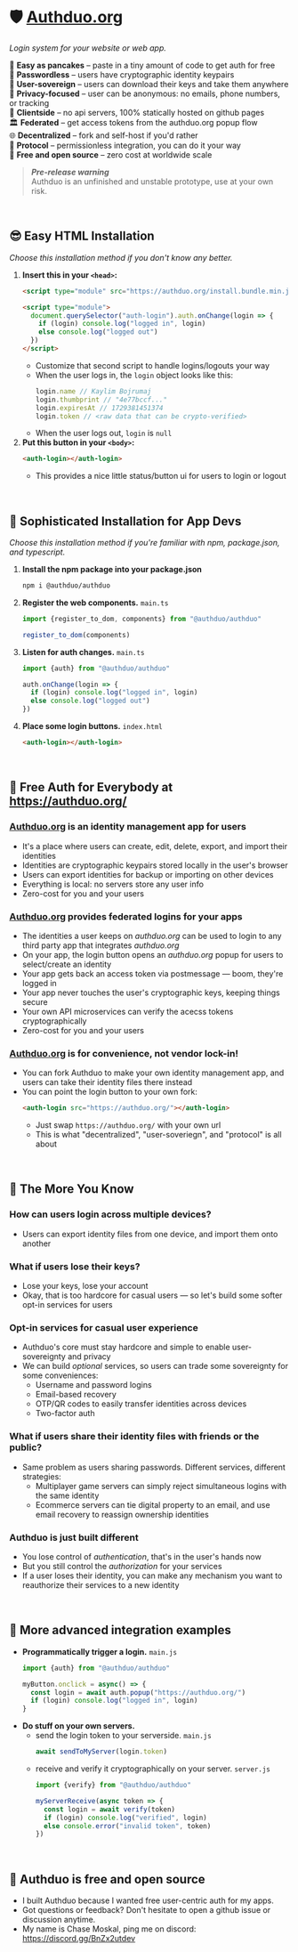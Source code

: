 
# 🛡️ [Authduo.org](https://authduo.org/)

*Login system for your website or web app.*

🥞 **Easy as pancakes** – paste in a tiny amount of code to get auth for free  
🔑 **Passwordless** – users have cryptographic identity keypairs  
🦸 **User-sovereign** – users can download their keys and take them anywhere  
🥷 **Privacy-focused** – user can be anonymous: no emails, phone numbers, or tracking  
📱 **Clientside** – no api servers, 100% statically hosted on github pages  
🏛️ **Federated** – get access tokens from the authduo.org popup flow  
🌐 **Decentralized** – fork and self-host if you'd rather  
📜 **Protocol** – permissionless integration, you can do it your way  
💖 **Free and open source** – zero cost at worldwide scale  

> ***Pre-release warning***  
> Authduo is an unfinished and unstable prototype, use at your own risk.  

<br/>

## 😎 Easy HTML Installation

*Choose this installation method if you don't know any better.*

1. **Insert this in your `<head>`:**
    ```html
    <script type="module" src="https://authduo.org/install.bundle.min.js"></script>

    <script type="module">
      document.querySelector("auth-login").auth.onChange(login => {
        if (login) console.log("logged in", login)
        else console.log("logged out")
      })
    </script>
    ```
    - Customize that second script to handle logins/logouts your way
    - When the user logs in, the `login` object looks like this:
      ```js
      login.name // Kaylim Bojrumaj
      login.thumbprint // "4e77bccf..."
      login.expiresAt // 1729381451374
      login.token // <raw data that can be crypto-verified>
      ```
    - When the user logs out, `login` is `null`
1. **Put this button in your `<body>`:**
    ```html
    <auth-login></auth-login>
    ```
    - This provides a nice little status/button ui for users to login or logout

<br/>

## 🧐 Sophisticated Installation for App Devs

*Choose this installation method if you're familiar with npm, package.json, and typescript.*

1. **Install the npm package into your package.json**
    ```sh
    npm i @authduo/authduo
    ```
1. **Register the web components.** `main.ts`
    ```ts
    import {register_to_dom, components} from "@authduo/authduo"

    register_to_dom(components)
    ```
1. **Listen for auth changes.** `main.ts`
    ```ts
    import {auth} from "@authduo/authduo"

    auth.onChange(login => {
      if (login) console.log("logged in", login)
      else console.log("logged out")
    })
    ```
1. **Place some login buttons.** `index.html`
    ```html
    <auth-login></auth-login>
    ```

<br/>

## 🗽 Free Auth for Everybody at https://authduo.org/

### [Authduo.org](https://authduo.org/) is an identity management app for users
- It's a place where users can create, edit, delete, export, and import their identities
- Identities are cryptographic keypairs stored locally in the user's browser
- Users can export identities for backup or importing on other devices
- Everything is local: no servers store any user info
- Zero-cost for you and your users

### [Authduo.org](https://authduo.org/) provides federated logins for your apps
- The identities a user keeps on *authduo.org* can be used to login to any third party app that integrates *authduo.org*
- On your app, the login button opens an *authduo.org* popup for users to select/create an identity
- Your app gets back an access token via postmessage — boom, they're logged in
- Your app never touches the user's cryptographic keys, keeping things secure
- Your own API microservices can verify the acecss tokens cryptographically
- Zero-cost for you and your users

### [Authduo.org](https://authduo.org/) is for convenience, not vendor lock-in!
- You can fork Authduo to make your own identity management app, and users can take their identity files there instead
- You can point the login button to your own fork:
  ```html
  <auth-login src="https://authduo.org/"></auth-login>
  ```
  - Just swap `https://authduo.org/` with your own url
  - This is what "decentralized", "user-soveriegn", and "protocol" is all about

<br/>

## 🌠 The More You Know

### How can users login across multiple devices?
- Users can export identity files from one device, and import them onto another

### What if users lose their keys?
- Lose your keys, lose your account
- Okay, that is too hardcore for casual users — so let's build some softer opt-in services for users

### Opt-in services for casual user experience
- Authduo's core must stay hardcore and simple to enable user-sovereignty and privacy
- We can build *optional* services, so users can trade some sovereignty for some conveniences:
  - Username and password logins
  - Email-based recovery
  - OTP/QR codes to easily transfer identities across devices
  - Two-factor auth

### What if users share their identity files with friends or the public?
- Same problem as users sharing passwords. Different services, different strategies:
  - Multiplayer game servers can simply reject simultaneous logins with the same identity
  - Ecommerce servers can tie digital property to an email, and use email recovery to reassign ownership identities

### Authduo is just built different
- You lose control of *authentication*, that's in the user's hands now
- But you still control the *authorization* for your services
- If a user loses their identity, you can make any mechanism you want to reauthorize their services to a new identity

<br/>

## 🔨 More advanced integration examples

- **Programmatically trigger a login.** `main.js`
  ```js
  import {auth} from "@authduo/authduo"

  myButton.onclick = async() => {
    const login = await auth.popup("https://authduo.org/")
    if (login) console.log("logged in", login)
  }
  ```
- **Do stuff on your own servers.**
  - send the login token to your serverside. `main.js`
    ```js
    await sendToMyServer(login.token)
    ```
  - receive and verify it cryptographically on your server. `server.js`
    ```js
    import {verify} from "@authduo/authduo"

    myServerReceive(async token => {
      const login = await verify(token)
      if (login) console.log("verified", login)
      else console.error("invalid token", token)
    })
    ```

<br/>

## 💖 Authduo is free and open source
- I built Authduo because I wanted free user-centric auth for my apps.
- Got questions or feedback? Don't hesitate to open a github issue or discussion anytime.
- My name is Chase Moskal, ping me on discord: https://discord.gg/BnZx2utdev

